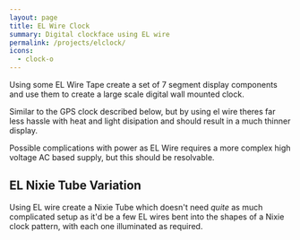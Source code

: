 ```yaml
---
layout: page
title: EL Wire Clock
summary: Digital clockface using EL wire
permalink: /projects/elclock/
icons: 
  - clock-o
--- 
```


Using some EL Wire Tape create a set of 7 segment display components and use them to create a large scale digital wall mounted clock.

Similar to the GPS clock described below, but by using el wire theres far less hassle with heat and light disipation and should result in a much thinner display.

Possible complications with power as EL Wire requires a more complex high voltage AC based supply, but this should be resolvable.


## EL Nixie Tube Variation

Using EL wire create a Nixie Tube which doesn't need *quite* as much complicated setup as it'd be a few EL wires bent into the 
shapes of a Nixie clock pattern, with each one illuminated as required.